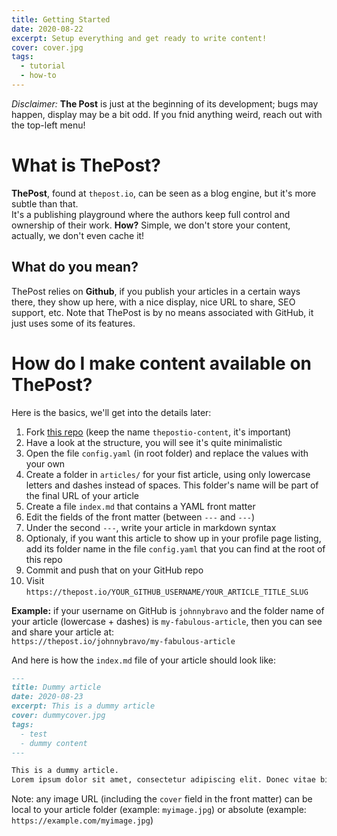 ```yaml
---
title: Getting Started
date: 2020-08-22
excerpt: Setup everything and get ready to write content!
cover: cover.jpg
tags:
  - tutorial
  - how-to
---
```


*Disclaimer:* **The Post** is just at the beginning of its development; bugs may happen, display may be a bit odd. If you fnid anything weird, reach out with the top-left menu! 

# What is ThePost?
**ThePost**, found at `thepost.io`, can be seen as a blog engine, but it's more subtle than that.  
It's a publishing playground where the authors keep full control and ownership of their work. **How?** Simple, we don't store your content, actually, we don't even cache it!

## What do you mean?
ThePost relies on **Github**, if you publish your articles in a certain ways there, they show up here, with a nice display, nice URL to share, SEO support, etc. Note that ThePost is by no means associated with GitHub, it just uses some of its features.

# How do I make content available on ThePost?
Here is the basics, we'll get into the details later:
1. Fork [this repo](https://github.com/thepostio/thepostio-content) (keep the name `thepostio-content`, it's important)
2. Have a look at the structure, you will see it's quite minimalistic
3. Open the file `config.yaml` (in root folder) and replace the values with your own
4. Create a folder in `articles/` for your fist article, using only lowercase letters and dashes instead of spaces. This folder's name will be part of the final URL of your article
5. Create a file `index.md` that contains a YAML front matter
6. Edit the fields of the front matter (between `---` and `---`)
7. Under the second `---`, write your article in markdown syntax
8. Optionaly, if you want this article to show up in your profile page listing, add its folder name in the file `config.yaml` that you can find at the root of this repo
9. Commit and push that on your GitHub repo
10. Visit `https://thepost.io/YOUR_GITHUB_USERNAME/YOUR_ARTICLE_TITLE_SLUG`

**Example:** if your username on GitHub is `johnnybravo` and the folder name of your article (lowercase + dashes) is `my-fabulous-article`, then you can see and share your article at:  
`https://thepost.io/johnnybravo/my-fabulous-article`

And here is how the `index.md` file of your article should look like:
```markdown
---
title: Dummy article
date: 2020-08-23
excerpt: This is a dummy article
cover: dummycover.jpg
tags:
  - test
  - dummy content
---

This is a dummy article.
Lorem ipsum dolor sit amet, consectetur adipiscing elit. Donec vitae bibendum lectus. In hac habitasse platea dictumst. Donec eleifend arcu nisi, eget rhoncus lorem imperdiet in. Pellentesque porta luctus nisi sed rutrum. Duis pharetra ultrices arcu, eu porta risus vehicula vitae. Lorem ipsum dolor sit amet, consectetur adipiscing elit. Fusce nisi dolor, maximus cursus velit non, tincidunt eleifend augue. Quisque elementum dapibus ex, eget bibendum sem lobortis malesuada. Donec convallis condimentum blandit.
```

Note: any image URL (including the `cover` field in the front matter) can be local to your article folder (example: `myimage.jpg`) or absolute (example: `https://example.com/myimage.jpg`)

